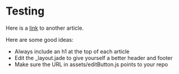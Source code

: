 # Testing

Here is a [link](/sample) to another article.

Here are some good ideas:
* Always include an h1 at the top of each article
* Edit the _layout.jade to give yourself a better header and footer
* Make sure the URL in assets/editButton.js points to your repo
